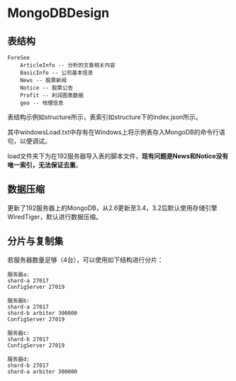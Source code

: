 # MongoDBDesign

## 表结构

```
ForeSee
    ArticleInfo -- 分析的文章相关内容
    BasicInfo -- 公司基本信息
    News -- 股票新闻
    Notice -- 股票公告
    Profit -- 利润图表数据
    geo -- 地理信息
```

表结构示例如structure所示，表索引如structure下的index.json所示。

其中windowsLoad.txt中存有在Windows上将示例表存入MongoDB的命令行语句，以便调试。

load文件夹下为在192服务器导入表的脚本文件，**现有问题是News和Notice没有唯一索引，无法保证去重**。

## 数据压缩

更新了192服务器上的MongoDB，从2.6更新至3.4，3.2后默认使用存储引擎WiredTiger，默认进行数据压缩。

## 分片与复制集

若服务器数量足够（4台），可以使用如下结构进行分片：

```
服务器a:
shard-a 27017
ConfigServer 27019
```

```
服务器b:
shard-a 27017
shard-b arbiter 300000
ConfigServer 27019
```

```
服务器c:
shard-b 27017
ConfigServer 27019
```

```
服务器d:
shard-b 27017
shard-a arbiter 300000
```

